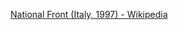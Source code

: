 ﻿[National Front (Italy, 1997) - Wikipedia](https://en.wikipedia.org/wiki/National_Front_(Italy,_1997))